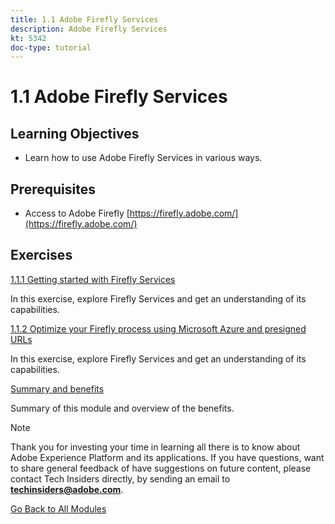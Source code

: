 ```yaml
---
title: 1.1 Adobe Firefly Services
description: Adobe Firefly Services
kt: 5342
doc-type: tutorial
---
```

# 1.1 Adobe Firefly Services

## Learning Objectives

- Learn how to use Adobe Firefly Services in various ways.

## Prerequisites

- Access to Adobe Firefly [https://firefly.adobe.com/](https://firefly.adobe.com/)

## Exercises

[1.1.1 Getting started with Firefly Services](./ex1.md)

In this exercise, explore Firefly Services and get an understanding of its capabilities.

[1.1.2 Optimize your Firefly process using Microsoft Azure and presigned URLs](./ex2.md)

In this exercise, explore Firefly Services and get an understanding of its capabilities.

[Summary and benefits](./summary.md)

Summary of this module and overview of the benefits.

>[!NOTE]
>
>Thank you for investing your time in learning all there is to know about Adobe Experience Platform and its applications. If you have questions, want to share general feedback of have suggestions on future content, please contact Tech Insiders directly, by sending an email to **techinsiders@adobe.com**.

[Go Back to All Modules](../../../overview.md)
